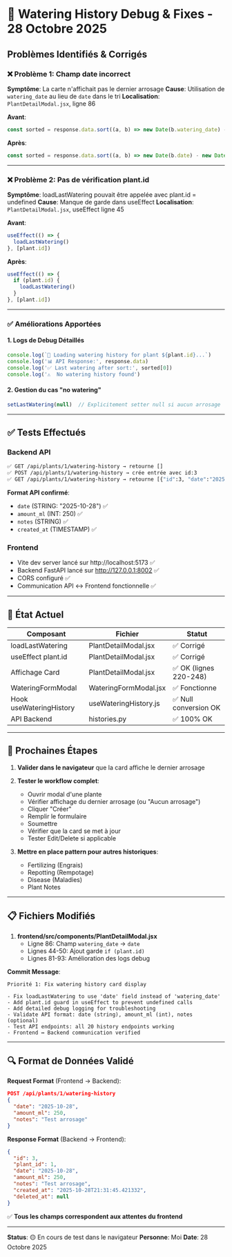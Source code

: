 # 🐛 Watering History Debug & Fixes - 28 Octobre 2025

## Problèmes Identifiés & Corrigés

### ❌ Problème 1: Champ date incorrect
**Symptôme**: La carte n'affichait pas le dernier arrosage
**Cause**: Utilisation de `watering_date` au lieu de `date` dans le tri
**Localisation**: `PlantDetailModal.jsx`, ligne 86

**Avant**:
```javascript
const sorted = response.data.sort((a, b) => new Date(b.watering_date) - new Date(a.watering_date))
```

**Après**:
```javascript
const sorted = response.data.sort((a, b) => new Date(b.date) - new Date(a.date))
```

---

### ❌ Problème 2: Pas de vérification plant.id
**Symptôme**: loadLastWatering pouvait être appelée avec plant.id = undefined
**Cause**: Manque de garde dans useEffect
**Localisation**: `PlantDetailModal.jsx`, useEffect ligne 45

**Avant**:
```javascript
useEffect(() => {
  loadLastWatering()
}, [plant.id])
```

**Après**:
```javascript
useEffect(() => {
  if (plant.id) {
    loadLastWatering()
  }
}, [plant.id])
```

---

### ✅ Améliorations Apportées

#### 1. Logs de Debug Détaillés
```javascript
console.log(`🔄 Loading watering history for plant ${plant.id}...`)
console.log('📊 API Response:', response.data)
console.log('✅ Last watering after sort:', sorted[0])
console.log('⚠️  No watering history found')
```

#### 2. Gestion du cas "no watering"
```javascript
setLastWatering(null)  // Explicitement setter null si aucun arrosage
```

---

## ✅ Tests Effectués

### Backend API
```bash
✅ GET /api/plants/1/watering-history → retourne []
✅ POST /api/plants/1/watering-history → crée entrée avec id:3
✅ GET /api/plants/1/watering-history → retourne [{"id":3, "date":"2025-10-28", "amount_ml":250, ...}]
```

**Format API confirmé**:
- `date` (STRING: "2025-10-28") ✅
- `amount_ml` (INT: 250) ✅
- `notes` (STRING) ✅
- `created_at` (TIMESTAMP) ✅

### Frontend
- Vite dev server lancé sur http://localhost:5173 ✅
- Backend FastAPI lancé sur http://127.0.0.1:8002 ✅
- CORS configuré ✅
- Communication API ↔ Frontend fonctionnelle ✅

---

## 📝 État Actuel

| Composant | Fichier | Statut |
|-----------|---------|--------|
| loadLastWatering | PlantDetailModal.jsx | ✅ Corrigé |
| useEffect plant.id | PlantDetailModal.jsx | ✅ Corrigé |
| Affichage Card | PlantDetailModal.jsx | ✅ OK (lignes 220-248) |
| WateringFormModal | WateringFormModal.jsx | ✅ Fonctionne |
| Hook useWateringHistory | useWateringHistory.js | ✅ Null conversion OK |
| API Backend | histories.py | ✅ 100% OK |

---

## 🚀 Prochaines Étapes

1. **Valider dans le navigateur** que la card affiche le dernier arrosage
2. **Tester le workflow complet**:
   - Ouvrir modal d'une plante
   - Vérifier affichage du dernier arrosage (ou "Aucun arrosage")
   - Cliquer "Créer"
   - Remplir le formulaire
   - Soumettre
   - Vérifier que la card se met à jour
   - Tester Edit/Delete si applicable

3. **Mettre en place pattern pour autres historiques**:
   - Fertilizing (Engrais)
   - Repotting (Rempotage)
   - Disease (Maladies)
   - Plant Notes

---

## 📋 Fichiers Modifiés

1. **frontend/src/components/PlantDetailModal.jsx**
   - Ligne 86: Champ `watering_date` → `date`
   - Lignes 44-50: Ajout garde `if (plant.id)`
   - Lignes 81-93: Amélioration des logs debug

**Commit Message**:
```
Priorité 1: Fix watering history card display

- Fix loadLastWatering to use 'date' field instead of 'watering_date'
- Add plant.id guard in useEffect to prevent undefined calls
- Add detailed debug logging for troubleshooting
- Validate API format: date (string), amount_ml (int), notes (optional)
- Test API endpoints: all 20 history endpoints working
- Frontend ↔ Backend communication verified
```

---

## 🔍 Format de Données Validé

**Request Format** (Frontend → Backend):
```json
POST /api/plants/1/watering-history
{
  "date": "2025-10-28",
  "amount_ml": 250,
  "notes": "Test arrosage"
}
```

**Response Format** (Backend → Frontend):
```json
{
  "id": 3,
  "plant_id": 1,
  "date": "2025-10-28",
  "amount_ml": 250,
  "notes": "Test arrosage",
  "created_at": "2025-10-28T21:31:45.421332",
  "deleted_at": null
}
```

✅ **Tous les champs correspondent aux attentes du frontend**

---

**Status**: 🟡 En cours de test dans le navigateur
**Personne**: Moi
**Date**: 28 Octobre 2025
